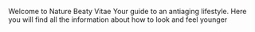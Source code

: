 Welcome to Nature Beaty Vitae
Your guide to an antiaging lifestyle. 
Here you will find all the information about how to look and feel younger
